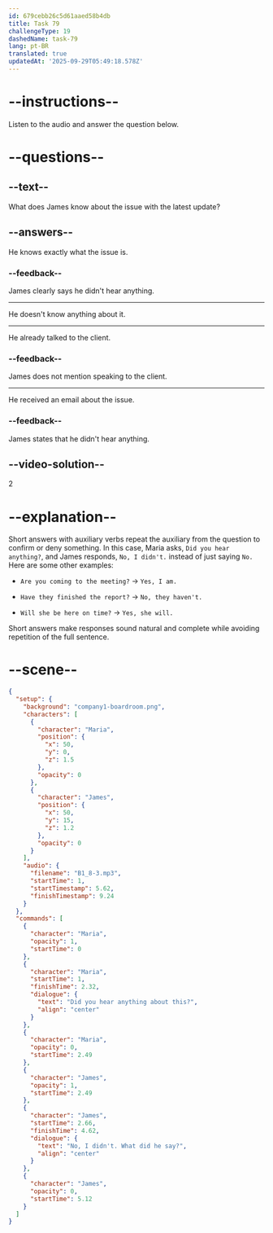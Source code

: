 ```yaml
---
id: 679cebb26c5d61aaed58b4db
title: Task 79
challengeType: 19
dashedName: task-79
lang: pt-BR
translated: true
updatedAt: '2025-09-29T05:49:18.578Z'
---
```


<!-- (Audio) Maria: Did you hear anything about this? James: No, I didn't. What did he say? -->

# --instructions--

Listen to the audio and answer the question below.

# --questions--

## --text--

What does James know about the issue with the latest update?

## --answers--

He knows exactly what the issue is.

### --feedback--

James clearly says he didn't hear anything.

---

He doesn't know anything about it.

---

He already talked to the client.

### --feedback--

James does not mention speaking to the client.

---

He received an email about the issue.

### --feedback--

James states that he didn't hear anything.

## --video-solution--

2

# --explanation--

Short answers with auxiliary verbs repeat the auxiliary from the question to confirm or deny something. In this case, Maria asks, `Did you hear anything?`, and James responds, `No, I didn't.` instead of just saying `No.` Here are some other examples: 

- `Are you coming to the meeting?` → `Yes, I am.`  

- `Have they finished the report?` → `No, they haven't.`  

- `Will she be here on time?` → `Yes, she will.`  

Short answers make responses sound natural and complete while avoiding repetition of the full sentence.

# --scene--

```json
{
  "setup": {
    "background": "company1-boardroom.png",
    "characters": [
      {
        "character": "Maria",
        "position": {
          "x": 50,
          "y": 0,
          "z": 1.5
        },
        "opacity": 0
      },
      {
        "character": "James",
        "position": {
          "x": 50,
          "y": 15,
          "z": 1.2
        },
        "opacity": 0
      }
    ],
    "audio": {
      "filename": "B1_8-3.mp3",
      "startTime": 1,
      "startTimestamp": 5.62,
      "finishTimestamp": 9.24
    }
  },
  "commands": [
    {
      "character": "Maria",
      "opacity": 1,
      "startTime": 0
    },
    {
      "character": "Maria",
      "startTime": 1,
      "finishTime": 2.32,
      "dialogue": {
        "text": "Did you hear anything about this?",
        "align": "center"
      }
    },
    {
      "character": "Maria",
      "opacity": 0,
      "startTime": 2.49
    },
    {
      "character": "James",
      "opacity": 1,
      "startTime": 2.49
    },
    {
      "character": "James",
      "startTime": 2.66,
      "finishTime": 4.62,
      "dialogue": {
        "text": "No, I didn't. What did he say?",
        "align": "center"
      }
    },
    {
      "character": "James",
      "opacity": 0,
      "startTime": 5.12
    }
  ]
}
```

